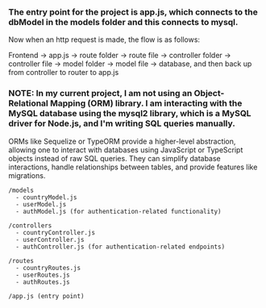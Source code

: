 ### The entry point for the project is app.js, which connects to the dbModel in the models folder and this connects to mysql. ###

Now when an http request is made, the flow is as follows:

Frontend -> app.js -> route folder -> route file -> controller folder -> controller file -> model folder -> model file -> database, and then back up from controller to router to app.js


### NOTE: In my current project, I am not using an Object-Relational Mapping (ORM) library. I am interacting with the MySQL database using the mysql2 library, which is a MySQL driver for Node.js, and I'm writing SQL queries manually. ###

ORMs like Sequelize or TypeORM provide a higher-level abstraction, allowing one to interact with databases using JavaScript or TypeScript objects instead of raw SQL queries. They can simplify database interactions, handle relationships between tables, and provide features like migrations.

```
/models
  - countryModel.js
  - userModel.js
  - authModel.js (for authentication-related functionality)

/controllers
  - countryController.js
  - userController.js
  - authController.js (for authentication-related endpoints)

/routes
  - countryRoutes.js
  - userRoutes.js
  - authRoutes.js

/app.js (entry point)
```